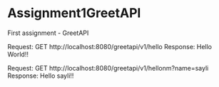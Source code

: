 # Assignment1GreetAPI
First assignment - GreetAPI

Request: GET http://localhost:8080/greetapi/v1/hello
Response: Hello World!!

Request: GET http://localhost:8080/greetapi/v1/hellonm?name=sayli
Response: Hello sayli!!
